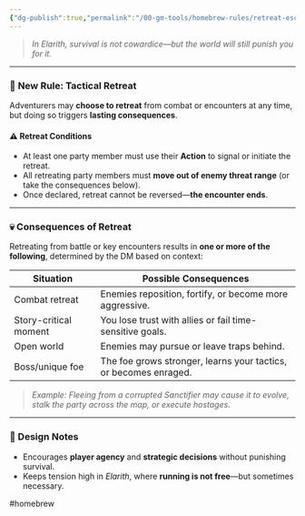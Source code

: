 ```yaml
---
{"dg-publish":true,"permalink":"/00-gm-tools/homebrew-rules/retreat-escape-comes-at-a-cost/"}
---
```


> _In Elarith, survival is not cowardice—but the world will still punish you for it._

---

### 🛑 **New Rule: Tactical Retreat**

Adventurers may **choose to retreat** from combat or encounters at any time, but doing so triggers **lasting consequences**.

#### ⚠️ **Retreat Conditions**

- At least one party member must use their **Action** to signal or initiate the retreat.
- All retreating party members must **move out of enemy threat range** (or take the consequences below).
- Once declared, retreat cannot be reversed—**the encounter ends**.

---

### 💀 **Consequences of Retreat**

Retreating from battle or key encounters results in **one or more of the following**, determined by the DM based on context:

| Situation             | Possible Consequences                                            |
| --------------------- | ---------------------------------------------------------------- |
| Combat retreat        | Enemies reposition, fortify, or become more aggressive.          |
| Story-critical moment | You lose trust with allies or fail time-sensitive goals.         |
| Open world            | Enemies may pursue or leave traps behind.                        |
| Boss/unique foe       | The foe grows stronger, learns your tactics, or becomes enraged. |

> _Example: Fleeing from a corrupted Sanctifier may cause it to evolve, stalk the party across the map, or execute hostages._

---

### 🎯 Design Notes

- Encourages **player agency** and **strategic decisions** without punishing survival.
- Keeps tension high in _Elarith_, where **running is not free**—but sometimes necessary.


#homebrew